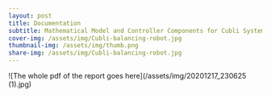 ```yaml
---
layout: post
title: Documentation
subtitle: Mathematical Model and Controller Components for Cubli System
cover-img: /assets/img/Cubli-balancing-robot.jpg
thumbnail-img: /assets/img/thumb.png
share-img: /assets/img/Cubli-balancing-robot.jpg
---
```


![The whole pdf of the report goes here](/assets/img/20201217_230625 (1).jpg)
